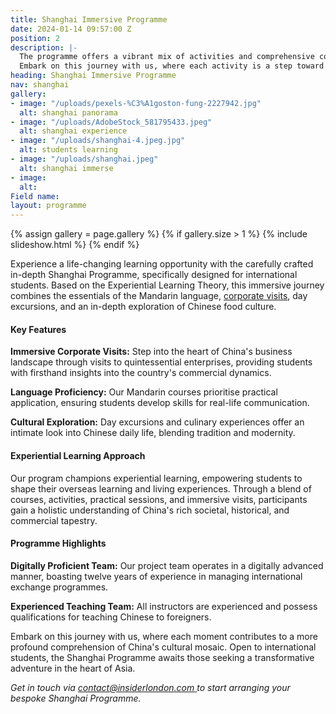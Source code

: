 ```yaml
---
title: Shanghai Immersive Programme
date: 2024-01-14 09:57:00 Z
position: 2
description: |-
  The programme offers a vibrant mix of activities and comprehensive course designs, providing students with a profound understanding of Chinese culture. Beyond kindling interest, it establishes a robust foundation for their academic and career journey.
  Embark on this journey with us, where each activity is a step toward a more profound comprehension of China's rich societal, historical, and commercial tapestry
heading: Shanghai Immersive Programme
nav: shanghai
gallery:
- image: "/uploads/pexels-%C3%A1goston-fung-2227942.jpg"
  alt: shanghai panorama
- image: "/uploads/AdobeStock_581795433.jpeg"
  alt: shanghai experience
- image: "/uploads/shanghai-4.jpeg.jpg"
  alt: students learning
- image: "/uploads/shanghai.jpeg"
  alt: shanghai immerse
- image: 
  alt: 
Field name: 
layout: programme
---
```


{% assign gallery = page.gallery %}
{% if gallery.size > 1 %}
  {% include slideshow.html %}
{% endif %}

Experience a life-changing learning opportunity with the carefully crafted in-depth 
Shanghai Programme, specifically designed for international students. Based on the Experiential Learning Theory, this immersive journey combines the essentials of the Mandarin language, [corporate visits](https://insiderlondon.com/asia/shanghai/company-visits), day excursions, and an in-depth exploration of Chinese food culture.

#### Key Features

**Immersive Corporate Visits:** Step into the heart of China's business landscape through visits to quintessential enterprises, providing students with firsthand insights into the country's commercial dynamics.

**Language Proficiency:** Our Mandarin courses prioritise practical application, ensuring students develop skills for real-life communication.

**Cultural Exploration:** Day excursions and culinary experiences offer an intimate look into Chinese daily life, blending tradition and modernity.

#### Experiential Learning Approach

Our program champions experiential learning, empowering students to shape their overseas learning and living experiences. Through a blend of courses, activities, practical sessions, and immersive visits, participants gain a holistic understanding of China's rich societal, historical, and commercial tapestry.

#### Programme Highlights

**Digitally Proficient Team:** Our project team operates in a digitally advanced manner, boasting twelve years of experience in managing international exchange programmes.

**Experienced Teaching Team:** All instructors are experienced and possess qualifications for teaching Chinese to foreigners.

Embark on this journey with us, where each moment contributes to a more profound comprehension of China's cultural mosaic. Open to international students, the Shanghai Programme awaits those seeking a transformative adventure in the heart of Asia.

_Get in touch via [contact@insiderlondon.com ](mailto:contact@insiderlondon.com) to start arranging your bespoke Shanghai Programme._